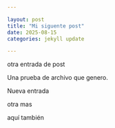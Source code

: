 ```yaml
---

layout: post
title: "Mi siguente post"
date: 2025-08-15
categories: jekyll update

---
```



otra entrada de post

Una prueba de archivo que genero.

Nueva entrada

otra mas

aquí también

